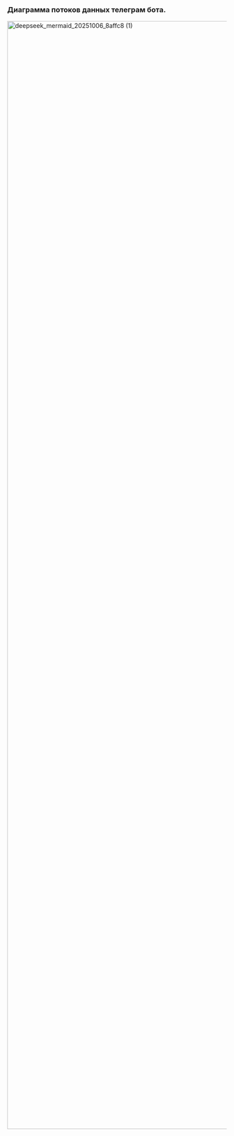 ### Диаграмма потоков данных телеграм бота. 





<img width="2198" height="2544" alt="deepseek_mermaid_20251006_8affc8 (1)" src="https://github.com/user-attachments/assets/3c12c8d9-6e59-4983-a97d-8035bdfcfcac" />
